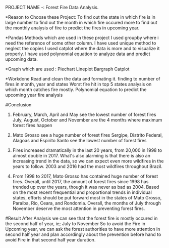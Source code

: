 PROJECT NAME -: Forest Fire Data Analysis.

*Reason to Choose these Project: 
To find out the state in which fire is in large number
to find out the month in which fire occured more
to find out the monthly analysis of fire
to predict the fires in upcoming year.

*Pandas Methods which are used in these project
I used groupby where i need the reference of some other column.
I have used unique method to neglect the copies
I used catplot where the data is more and to visualize it properly.
I have used polynomial equation to analyze data and predict upcoming data.

*Graph which are used : 
Piechart
Lineplot
Bargraph
Catplot

*Workdone
Read and clean the data and formating it.
finding to number of fires in month, year and states
Worst fire hit in top 5 states
analysis on which month catches fire mostly.
Polynomial equation to predict the upcoming year fire analysis

#Conclusion
1. February, March, April and May see the lowest number of forest fires
July, August, October and November are the 4 months where maximum forest fires happen

2. Mato Grosso see a huge number of forest fires
Sergipe, Distrito Federal, Alagoas and Espirito Santo see the lowest number of forest fires

3. Fires increased dramatically in the last 20 years, from 20,000 in 1998 to almost double in 2017. What's also alarming is that there is also an increasing trend in the data, so we can expect even more wildfires in the years to follow.
2003 and 2016 had the most wildfires throughout Brazil.

4. From 1998 to 2017, Mato Grosso has contained huge number of forest fires.
Overall, until 2017, the amount of forest fires since 1998 has trended up over the years, though it was never as bad as 2004.
Based on the most recent frequential and proportional trends in individual states, efforts should be put forward most in the states of Mato Grosso, Paraiba, Rio, Ceara, and Rondomia.
Overall, the months of July through November deserve the most attention in preventing forest fires.

#Result
After Analysis we can see that the forest fire is mostly occured in the second half of year, ie; July to November
So to avoid the Fire in Upcoming year, we can ask the forest authorities to have more attention in second half year and plan accordingly about the prevention before hand to avoid Fire in that second half year duration.
